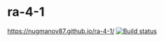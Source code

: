 # ra-4-1
https://nugmanov87.github.io/ra-4-1/
[![Build status](https://ci.appveyor.com/api/projects/status/tgjo75wna30fp02t?svg=true)](https://ci.appveyor.com/project/nugmanov87/ra-4-1)